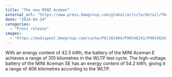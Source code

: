 ```yaml
---
title: "The new MINI Aceman"
external_url: "https://www.press.bmwgroup.com/global/article/detail/T0441184EN/the-new-mini-aceman"
date: "2024-04-24"
categories:
  - "Press release"
images:
  - "https://mediapool.bmwgroup.com/cache/P9/202404/P90546241/P90546241-mini-aceman-se-04-2024-600px.jpg"
---
```


With an energy content of 42.5 kWh, the battery of the MINI Aceman E achieves a range of 310 kilometres in the WLTP test cycle. The high-voltage battery of the MINI Aceman SE has an energy content of 54.2 kWh, giving it a range of 406 kilometres according to the WLTP.